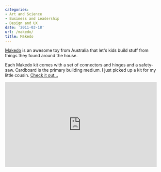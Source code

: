 ```yaml
---
categories:
- Art and Science
- Business and Leadership
- Design and UX
date: '2011-03-18'
url: /makedo/
title: Makedo
---
```


<a href="http://makedo.com.au/">Makedo</a> is an awesome toy from Australia that let's kids build stuff from things they found around the house.

Each Makedo kit comes with a set of connectors and hinges and a safety-saw. Cardboard is the primary building medium. I just picked up a kit for my little cousin. <a href="http://makedo.com.au/">Check it out...</a>

<p align="center"><div class="fluid-vids"><iframe src="https://player.vimeo.com/video/6678684?byline=0" width="500" height="281" frameborder="0"></iframe></div></p>